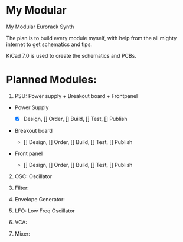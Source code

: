 # My Modular
My Modular Eurorack Synth

The plan is to build every module myself, with help from the all mighty internet to get schematics and tips.

KiCad 7.0 is used to create the schematics and PCBs.


# Planned Modules:

1. PSU: Power supply + Breakout board + Frontpanel
  - Power Supply 
    - [X] Design, [] Order, [] Build, [] Test, [] Publish
 
  - Breakout board
    - [] Design, [] Order, [] Build, [] Test, [] Publish

  - Front panel
    - [] Design, [] Order, [] Build, [] Test, [] Publish

2. OSC: Oscillator

3. Filter:

4. Envelope Generator:

5. LFO: Low Freq Oscillator

6. VCA:

7. Mixer:

